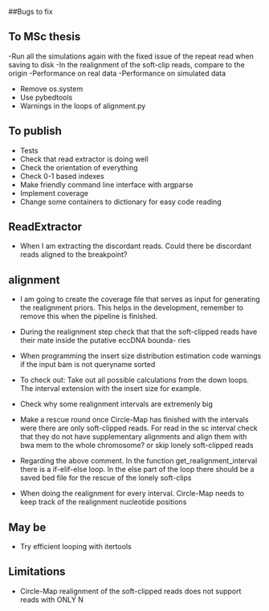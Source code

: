 ##Bugs to fix


## To MSc thesis

-Run all the simulations again with the fixed issue of the repeat read when saving to disk
-In the realignment of the soft-clip reads, compare to the origin
-Performance on real data
-Performance on simulated data
- Remove os.system
- Use pybedtools
- Warnings in the loops of alignment.py

## To publish

- Tests
- Check that read extractor is doing well
- Check the orientation of everything
- Check 0-1 based indexes
- Make friendly command line interface with argparse
- Implement coverage
- Change some containers to dictionary for easy code reading

## ReadExtractor
- When I am extracting the discordant reads. Could there be discordant reads aligned to the breakpoint?

## alignment
- I am going to create the coverage file that serves as input for generating the realignment priors. This helps in the development,
remember to remove this when the pipeline is finished.

- During the realignment step check that that the soft-clipped reads have their mate inside the putative eccDNA bounda-
ries

- When programming the insert size distribution estimation code warnings if the input bam is not queryname sorted

- To check out: Take out all possible calculations from the down loops. The interval extension with the insert size for example.

- Check why some realignment intervals are extremenly big



- Make a rescue round once Circle-Map has finished with the intervals were there are only soft-clipped reads. For read in
the sc interval check that they do not have supplementary alignments and align them with bwa mem to the whole chromosome?
or skip lonely soft-clipped reads

- Regarding the above comment. In the function get_realignment_interval there is a if-elif-else loop. In the else part of the
loop there should be a saved bed file for the rescue of the lonely soft-clips

- When doing the realignment for every interval. Circle-Map needs to keep track of the realignment nucleotide positions


## May be

- Try efficient looping with itertools

## Limitations

- Circle-Map realignment of the soft-clipped reads does not support reads with ONLY N
